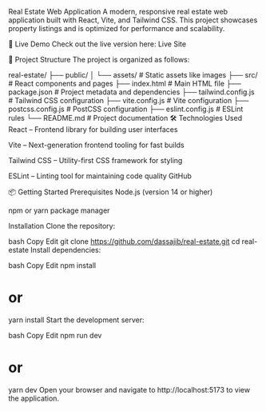 Real Estate Web Application
A modern, responsive real estate web application built with React, Vite, and Tailwind CSS. This project showcases property listings and is optimized for performance and scalability.

🚀 Live Demo
Check out the live version here: Live Site

📁 Project Structure
The project is organized as follows:

real-estate/
├── public/
│   └── assets/         # Static assets like images
├── src/                # React components and pages
├── index.html          # Main HTML file
├── package.json        # Project metadata and dependencies
├── tailwind.config.js  # Tailwind CSS configuration
├── vite.config.js      # Vite configuration
├── postcss.config.js   # PostCSS configuration
├── eslint.config.js    # ESLint rules
└── README.md           # Project documentation
🛠️ Technologies Used
React – Frontend library for building user interfaces

Vite – Next-generation frontend tooling for fast builds

Tailwind CSS – Utility-first CSS framework for styling

ESLint – Linting tool for maintaining code quality
GitHub

📦 Getting Started
Prerequisites
Node.js (version 14 or higher)

npm or yarn package manager

Installation
Clone the repository:

bash
Copy
Edit
git clone https://github.com/dassajib/real-estate.git
cd real-estate
Install dependencies:

bash
Copy
Edit
npm install
# or
yarn install
Start the development server:

bash
Copy
Edit
npm run dev
# or
yarn dev
Open your browser and navigate to http://localhost:5173 to view the application.
